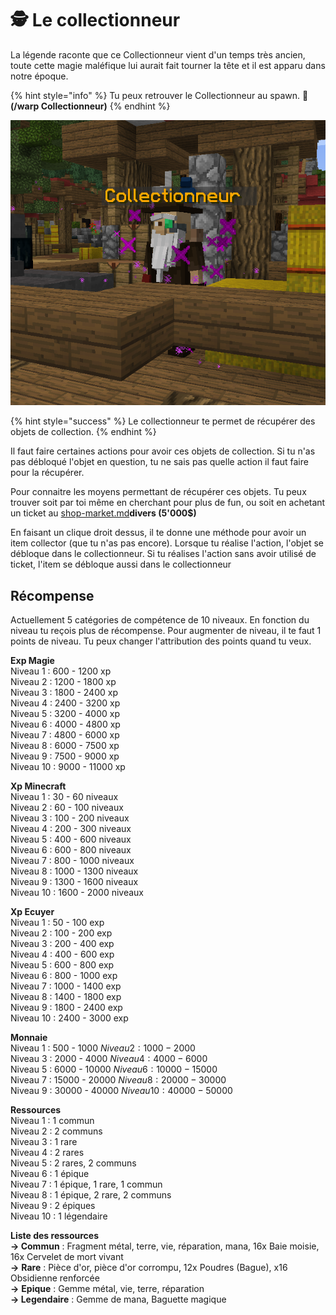 # 🕵 Le collectionneur

La légende raconte que ce Collectionneur vient d'un temps très ancien, toute cette magie maléfique lui aurait fait tourner la tête et il est apparu dans notre époque.

{% hint style="info" %}
Tu peux retrouver le Collectionneur au spawn. 🧭 **(/warp Collectionneur)**
{% endhint %}

![Rare photo du Collectionneur, toujours avec son œil bionique vert.](<../.gitbook/assets/image (45).png>)

{% hint style="success" %}
Le collectionneur te permet de récupérer des objets de collection.
{% endhint %}

Il faut faire certaines actions pour avoir ces objets de collection. Si tu n'as pas débloqué l'objet en question, tu ne sais pas quelle action il faut faire pour la récupérer.

Pour connaitre les moyens permettant de récupérer ces objets. Tu peux trouver soit par toi même en cherchant pour plus de fun, ou soit en achetant un ticket au [shop-market.md](shop-market.md "mention")**divers (5'000$)**

En faisant un clique droit dessus, il te donne une méthode pour avoir un item collector (que tu n'as pas encore). Lorsque tu réalise l'action, l'objet se débloque dans le collectionneur. Si tu réalises l'action sans avoir utilisé de ticket, l'item se débloque aussi dans le collectionneur



## Récompense

Actuellement 5 catégories de compétence de 10 niveaux. En fonction du niveau tu reçois plus de récompense. Pour augmenter de niveau, il te faut 1 points de niveau. Tu peux changer l'attribution des points quand tu veux.

**Exp Magie**\
Niveau 1 : 600 - 1200 xp\
Niveau 2 : 1200 - 1800 xp\
Niveau 3 : 1800 - 2400 xp\
Niveau 4 : 2400 - 3200 xp\
Niveau 5 : 3200 - 4000 xp\
Niveau 6 : 4000 - 4800 xp\
Niveau 7 : 4800 - 6000 xp\
Niveau 8 : 6000 - 7500 xp\
Niveau 9 : 7500 - 9000 xp\
Niveau 10 : 9000 - 11000 xp

**Xp Minecraft**\
Niveau 1 : 30 - 60 niveaux\
Niveau 2 : 60 - 100 niveaux\
Niveau 3 : 100 - 200 niveaux\
Niveau 4 : 200 - 300 niveaux\
Niveau 5 : 400 - 600 niveaux\
Niveau 6 : 600 - 800 niveaux\
Niveau 7 : 800 - 1000 niveaux\
Niveau 8 : 1000 - 1300 niveaux\
Niveau 9 : 1300 - 1600 niveaux\
Niveau 10 : 1600 - 2000 niveaux

**Xp Ecuyer**\
Niveau 1 : 50 - 100 exp\
Niveau 2 : 100 - 200 exp\
Niveau 3 : 200 - 400 exp\
Niveau 4 : 400 - 600 exp\
Niveau 5 : 600 - 800 exp\
Niveau 6 : 800 - 1000 exp\
Niveau 7 : 1000 - 1400 exp\
Niveau 8 : 1400 - 1800 exp\
Niveau 9 : 1800 - 2400 exp\
Niveau 10 : 2400 - 3000 exp

**Monnaie**\
Niveau 1 : 500 - 1000$\
Niveau 2 : 1000 - 2000$\
Niveau 3 : 2000 - 4000$\
Niveau 4 : 4000 - 6000$\
Niveau 5 : 6000 - 10000$\
Niveau 6 : 10000 - 15000$\
Niveau 7 : 15000 - 20000$\
Niveau 8 : 20000 - 30000$\
Niveau 9 : 30000 - 40000$\
Niveau 10 : 40000 - 50000$

**Ressources**\
Niveau 1 : 1 commun\
Niveau 2 : 2 communs\
Niveau 3 : 1 rare\
Niveau 4 : 2 rares\
Niveau 5 : 2 rares, 2 communs\
Niveau 6 : 1 épique\
Niveau 7 : 1 épique, 1 rare, 1 commun\
Niveau 8 : 1 épique, 2 rare, 2 communs\
Niveau 9 : 2 épiques\
Niveau 10 : 1 légendaire

**Liste des ressources** \
**-> Commun** : Fragment métal, terre, vie, réparation, mana, 16x Baie moisie, 16x Cervelet de mort vivant\
**->** **Rare** : Pièce d'or, pièce d'or corrompu, 12x Poudres (Bague), x16 Obsidienne renforcée\
**->** **Epique** : Gemme métal, vie, terre, réparation\
**-> Legendaire** : Gemme de mana, Baguette magique

